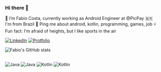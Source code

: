 ### Hi there 👋
🔭 I’m Fabio Costa, currently working as Android Engineer at @PicPay
🇧🇷 I'm from Brazil
💬 Ping me about android, kotlin, programming, games, job
⚡ Fun fact: I'm afraid of heights, but I like sports in the air

[![LinkedIn](https://img.shields.io/badge/LinkedIn-0077B5?style=for-the-badge&logo=linkedin&logoColor=white)](https://www.linkedin.com/in/fappslab/)
[![Protfolio](https://img.shields.io/website?label=fappslab.com&style=for-the-badge&url=https://fappslab.com)](https://fappslab.com/)

![Fabio's GitHub stats](https://github-readme-stats.vercel.app/api?username=F4bioo&show_icons=true)

<div style="display: inline_block"><br>
<img align="center "alt="Java" src="https://img.shields.io/badge/Android-3DDC84?style=for-the-badge&logo=android&logoColor=white"/>
    <img align="center "alt="Java" src="https://img.shields.io/badge/Java-ED8B00?style=for-the-badge&logo=java&logoColor=white"/>
    <img align="center "alt="Kotlin" src="https://img.shields.io/badge/Kotlin-0095D5?&style=for-the-badge&logo=kotlin&logoColor=white"/>
    <img align="center "alt="Kotlin" src="https://img.shields.io/badge/SQLite-07405E?style=for-the-badge&logo=sqlite&logoColor=white"/>
</div>
